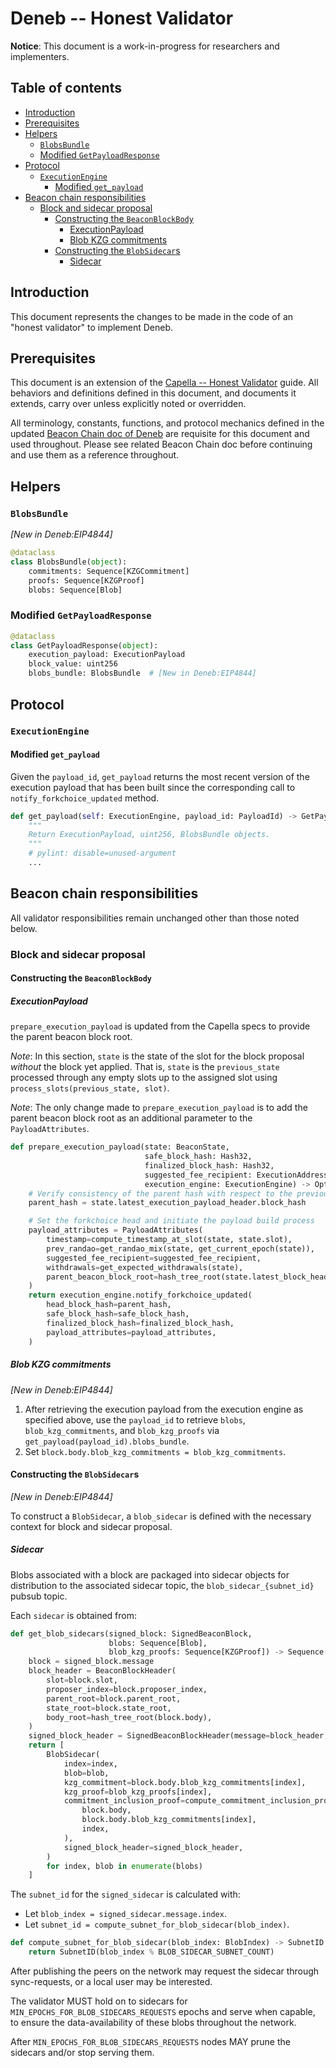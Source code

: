 # Deneb -- Honest Validator

**Notice**: This document is a work-in-progress for researchers and implementers.

## Table of contents

<!-- TOC -->
<!-- START doctoc generated TOC please keep comment here to allow auto update -->
<!-- DON'T EDIT THIS SECTION, INSTEAD RE-RUN doctoc TO UPDATE -->

- [Introduction](#introduction)
- [Prerequisites](#prerequisites)
- [Helpers](#helpers)
  - [`BlobsBundle`](#blobsbundle)
  - [Modified `GetPayloadResponse`](#modified-getpayloadresponse)
- [Protocol](#protocol)
  - [`ExecutionEngine`](#executionengine)
    - [Modified `get_payload`](#modified-get_payload)
- [Beacon chain responsibilities](#beacon-chain-responsibilities)
  - [Block and sidecar proposal](#block-and-sidecar-proposal)
    - [Constructing the `BeaconBlockBody`](#constructing-the-beaconblockbody)
      - [ExecutionPayload](#executionpayload)
      - [Blob KZG commitments](#blob-kzg-commitments)
    - [Constructing the `BlobSidecar`s](#constructing-the-blobsidecars)
      - [Sidecar](#sidecar)

<!-- END doctoc generated TOC please keep comment here to allow auto update -->
<!-- /TOC -->

## Introduction

This document represents the changes to be made in the code of an "honest validator" to implement Deneb.

## Prerequisites

This document is an extension of the [Capella -- Honest Validator](../capella/validator.md) guide.
All behaviors and definitions defined in this document, and documents it extends, carry over unless explicitly noted or overridden.

All terminology, constants, functions, and protocol mechanics defined in the updated [Beacon Chain doc of Deneb](./beacon-chain.md) are requisite for this document and used throughout.
Please see related Beacon Chain doc before continuing and use them as a reference throughout.

## Helpers

### `BlobsBundle`

*[New in Deneb:EIP4844]*

```python
@dataclass
class BlobsBundle(object):
    commitments: Sequence[KZGCommitment]
    proofs: Sequence[KZGProof]
    blobs: Sequence[Blob]
```

### Modified `GetPayloadResponse`

```python
@dataclass
class GetPayloadResponse(object):
    execution_payload: ExecutionPayload
    block_value: uint256
    blobs_bundle: BlobsBundle  # [New in Deneb:EIP4844]
```

## Protocol

### `ExecutionEngine`

#### Modified `get_payload`

Given the `payload_id`, `get_payload` returns the most recent version of the execution payload that
has been built since the corresponding call to `notify_forkchoice_updated` method.

```python
def get_payload(self: ExecutionEngine, payload_id: PayloadId) -> GetPayloadResponse:
    """
    Return ExecutionPayload, uint256, BlobsBundle objects.
    """
    # pylint: disable=unused-argument
    ...
```

## Beacon chain responsibilities

All validator responsibilities remain unchanged other than those noted below.

### Block and sidecar proposal

#### Constructing the `BeaconBlockBody`

##### ExecutionPayload

`prepare_execution_payload` is updated from the Capella specs to provide the parent beacon block root.

*Note*: In this section, `state` is the state of the slot for the block proposal _without_ the block yet applied.
That is, `state` is the `previous_state` processed through any empty slots up to the assigned slot using `process_slots(previous_state, slot)`.

*Note*: The only change made to `prepare_execution_payload` is to add the parent beacon block root as an additional
parameter to the `PayloadAttributes`.

```python
def prepare_execution_payload(state: BeaconState,
                              safe_block_hash: Hash32,
                              finalized_block_hash: Hash32,
                              suggested_fee_recipient: ExecutionAddress,
                              execution_engine: ExecutionEngine) -> Optional[PayloadId]:
    # Verify consistency of the parent hash with respect to the previous execution payload header
    parent_hash = state.latest_execution_payload_header.block_hash

    # Set the forkchoice head and initiate the payload build process
    payload_attributes = PayloadAttributes(
        timestamp=compute_timestamp_at_slot(state, state.slot),
        prev_randao=get_randao_mix(state, get_current_epoch(state)),
        suggested_fee_recipient=suggested_fee_recipient,
        withdrawals=get_expected_withdrawals(state),
        parent_beacon_block_root=hash_tree_root(state.latest_block_header),  # [New in Deneb:EIP4788]
    )
    return execution_engine.notify_forkchoice_updated(
        head_block_hash=parent_hash,
        safe_block_hash=safe_block_hash,
        finalized_block_hash=finalized_block_hash,
        payload_attributes=payload_attributes,
    )
```

##### Blob KZG commitments

*[New in Deneb:EIP4844]*

1. After retrieving the execution payload from the execution engine as specified above,
use the `payload_id` to retrieve `blobs`, `blob_kzg_commitments`, and `blob_kzg_proofs`
via `get_payload(payload_id).blobs_bundle`.
2. Set `block.body.blob_kzg_commitments = blob_kzg_commitments`.

#### Constructing the `BlobSidecar`s

*[New in Deneb:EIP4844]*

To construct a `BlobSidecar`, a `blob_sidecar` is defined with the necessary context for block and sidecar proposal.

##### Sidecar

Blobs associated with a block are packaged into sidecar objects for distribution to the associated sidecar topic, the `blob_sidecar_{subnet_id}` pubsub topic.

Each `sidecar` is obtained from:
```python
def get_blob_sidecars(signed_block: SignedBeaconBlock,
                      blobs: Sequence[Blob],
                      blob_kzg_proofs: Sequence[KZGProof]) -> Sequence[BlobSidecar]:
    block = signed_block.message
    block_header = BeaconBlockHeader(
        slot=block.slot,
        proposer_index=block.proposer_index,
        parent_root=block.parent_root,
        state_root=block.state_root,
        body_root=hash_tree_root(block.body),
    )
    signed_block_header = SignedBeaconBlockHeader(message=block_header, signature=signed_block.signature)
    return [
        BlobSidecar(
            index=index,
            blob=blob,
            kzg_commitment=block.body.blob_kzg_commitments[index],
            kzg_proof=blob_kzg_proofs[index],
            commitment_inclusion_proof=compute_commitment_inclusion_proof(
                block.body,
                block.body.blob_kzg_commitments[index],
                index,
            ),
            signed_block_header=signed_block_header,
        )
        for index, blob in enumerate(blobs)
    ]
```

The `subnet_id` for the `signed_sidecar` is calculated with:
- Let `blob_index = signed_sidecar.message.index`.
- Let `subnet_id = compute_subnet_for_blob_sidecar(blob_index)`.

```python
def compute_subnet_for_blob_sidecar(blob_index: BlobIndex) -> SubnetID:
    return SubnetID(blob_index % BLOB_SIDECAR_SUBNET_COUNT)
```

After publishing the peers on the network may request the sidecar through sync-requests, or a local user may be interested.

The validator MUST hold on to sidecars for `MIN_EPOCHS_FOR_BLOB_SIDECARS_REQUESTS` epochs and serve when capable,
to ensure the data-availability of these blobs throughout the network.

After `MIN_EPOCHS_FOR_BLOB_SIDECARS_REQUESTS` nodes MAY prune the sidecars and/or stop serving them.
